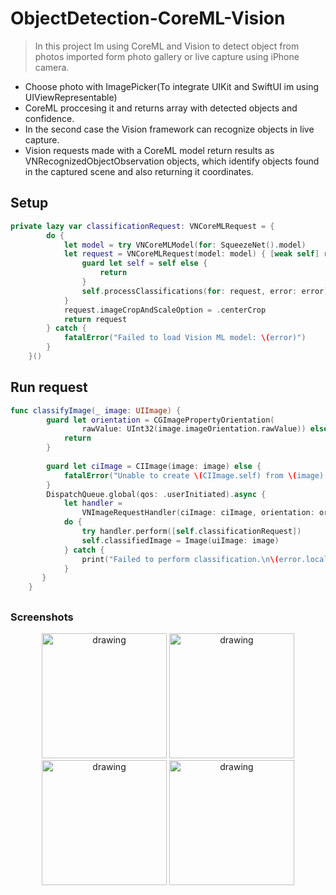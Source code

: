 # ObjectDetection-CoreML-Vision

>In this project Im using CoreML and Vision to detect object from photos imported form photo gallery or live capture using iPhone camera. 

- Choose photo with ImagePicker(To integrate UIKit and SwiftUI im using UIViewRepresentable) 
- CoreML proccesing it and returns array with detected objects and confidence. 
- In the second case the Vision framework can recognize objects in live capture.
- Vision requests made with a CoreML model return results as VNRecognizedObjectObservation objects, which identify objects found in the captured scene and also returning it coordinates.

## Setup
```swift
private lazy var classificationRequest: VNCoreMLRequest = {
        do {
            let model = try VNCoreMLModel(for: SqueezeNet().model)
            let request = VNCoreMLRequest(model: model) { [weak self] request, error in
                guard let self = self else {
                    return
                }
                self.processClassifications(for: request, error: error)
            }
            request.imageCropAndScaleOption = .centerCrop
            return request
        } catch {
            fatalError("Failed to load Vision ML model: \(error)")
        }
    }()
```
## Run request
```swift
func classifyImage(_ image: UIImage) {
        guard let orientation = CGImagePropertyOrientation(
                rawValue: UInt32(image.imageOrientation.rawValue)) else {
            return
        }
        
        guard let ciImage = CIImage(image: image) else {
            fatalError("Unable to create \(CIImage.self) from \(image).")
        }
        DispatchQueue.global(qos: .userInitiated).async {
            let handler =
                VNImageRequestHandler(ciImage: ciImage, orientation: orientation)
            do {
                try handler.perform([self.classificationRequest])
                self.classifiedImage = Image(uiImage: image)
            } catch {
                print("Failed to perform classification.\n\(error.localizedDescription)")
            }
       }
    }
````

##
<h3>Screenshots</h3>
<p align="center">
  <img src="1.GIF" alt="drawing" width="200"/>
  <img src="1.png" alt="drawing" width="200"/>
  <img src="2.png" alt="drawing" width="200"/>
  <img src="3.png" alt="drawing" width="200"/>
 </p>
